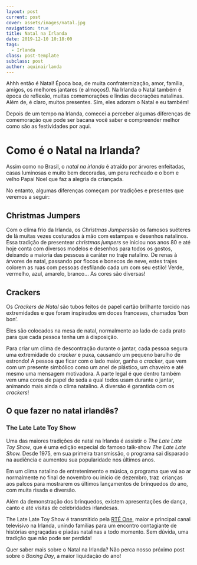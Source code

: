 ```yaml
---
layout: post
current: post
cover: assets/images/natal.jpg
navigation: true
title: Natal na Irlanda
date: 2019-12-10 10:18:00
tags:
  - Irlanda
class: post-template
subclass: post
author: aquinairlanda
---
```


Ahhh ent&atilde;o &eacute; Natal\! &Eacute;poca boa, de muita confraterniza&ccedil;&atilde;o, amor, fam&iacute;lia, amigos, os melhores jantares (e almo&ccedil;os\!). Na Irlanda o Natal tamb&eacute;m &eacute; &eacute;poca de reflex&atilde;o, muitas comemora&ccedil;&otilde;es e lindas decora&ccedil;&otilde;es natalinas. Al&eacute;m de, &eacute; claro, muitos presentes. Sim, eles adoram o Natal e eu tamb&eacute;m\!

Depois de um tempo na Irlanda, comecei a perceber algumas diferen&ccedil;as de comemora&ccedil;&atilde;o que pode ser bacana voc&ecirc; saber e compreender melhor como s&atilde;o as festividades por aqui.

# Como &eacute; o Natal na Irlanda?&nbsp;

Assim como no Brasil, o *natal na irlanda* &eacute; atra&iacute;do por &aacute;rvores enfeitadas, casas luminosas e muito bem decoradas, um peru recheado e o bom e velho Papai Noel que faz a alegria da crian&ccedil;ada.

No entanto, algumas diferen&ccedil;as come&ccedil;am por tradi&ccedil;&otilde;es e presentes que veremos a seguir:

## Christmas Jumpers

Com o clima frio da Irlanda, os *Christmas Jumpers*s&atilde;o os famosos su&eacute;teres de l&atilde; muitas vezes costurados &agrave; m&atilde;o com estampas e desenhos natalinos. Essa tradi&ccedil;&atilde;o de presentear *christmas jumpers* se iniciou nos anos 80 e at&eacute; hoje conta com diversos modelos e desenhos para todos os gostos, deixando a maioria das pessoas &agrave; car&aacute;ter no traje natalino. De renas &agrave; &aacute;rvores de natal, passando por flocos e bonecos de neve, estes trajes colorem as ruas com pessoas desfilando cada um com seu estilo\! Verde, vermelho, azul, amarelo, branco… As cores s&atilde;o diversas\!

## Crackers

Os *Crackers de Natal* s&atilde;o tubos feitos de papel cart&atilde;o brilhante torcido nas extremidades e que foram inspirados em doces franceses, chamados ‘bon bon’.&nbsp;

Eles s&atilde;o colocados na mesa de natal, normalmente ao lado de cada prato para que cada pessoa tenha um &agrave; disposi&ccedil;&atilde;o.&nbsp;

Para criar um clima de descontra&ccedil;&atilde;o durante o jantar, cada pessoa segura uma extremidade do *cracker* e puxa, causando um pequeno barulho de estrondo\! A pessoa que ficar com o lado maior, ganha o *cracker*, que vem com um presente simb&oacute;lico como um anel de pl&aacute;stico, um chaveiro e at&eacute; mesmo uma mensagem motivadora. A parte legal &eacute; que dentro tamb&eacute;m vem uma coroa de papel de seda a qual todos usam durante o jantar, animando mais ainda o clima natalino. A divers&atilde;o &eacute; garantida com os *crackers*\!

## O que fazer no natal irland&ecirc;s?&nbsp;

### The Late Late Toy Show

Uma das maiores tradi&ccedil;&otilde;es de natal na Irlanda &eacute; assistir o *The Late Late Toy Show*, que &eacute; uma edi&ccedil;&atilde;o especial do famoso talk-show *The Late Late Show.* Desde 1975, em sua primeira transmiss&atilde;o, o programa sai disparado na audi&ecirc;ncia e aumentou sua popularidade nos &uacute;ltimos anos.&nbsp;

Em um clima natalino de entretenimento e m&uacute;sica, o programa que vai ao ar normalmente no final de novembro ou in&iacute;cio de dezembro, traz&nbsp; crian&ccedil;as aos palcos para mostrarem os &uacute;ltimos lan&ccedil;amentos de brinquedos do ano, com muita risada e divers&atilde;o.

Al&eacute;m da demonstra&ccedil;&atilde;o dos brinquedos, existem apresenta&ccedil;&otilde;es de dan&ccedil;a, canto e at&eacute; visitas de celebridades irlandesas.&nbsp;

The Late Late Toy Show &eacute; transmitido pela [RT&Eacute; One](https://en.wikipedia.org/wiki/RT%C3%89_One), maior e principal canal televisivo na Irlanda, unindo fam&iacute;lias para um encontro contagiante de hist&oacute;rias engra&ccedil;adas e piadas natalinas a todo momento. Sem d&uacute;vida, uma tradi&ccedil;&atilde;o que n&atilde;o pode ser perdida\!&nbsp;

Quer saber mais sobre o Natal na Irlanda? N&atilde;o perca nosso pr&oacute;ximo post sobre o *Boxing Day*, a maior liquida&ccedil;&atilde;o do ano\!